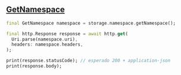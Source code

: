 ## [GetNamespace](https://docs.oracle.com/en-us/iaas/api/#/en/objectstorage/20160918/Namespace/GetNamespace)

```dart
final GetNamespace namespace = storage.namespace.getNamespace();

final http.Response response = await http.get(
  Uri.parse(namespace.uri),
  headers: namespace.headers,
);

print(response.statusCode); // esperado 200 + application-json
print(response.body);
```
